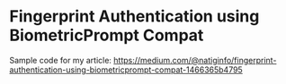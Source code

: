 # Fingerprint Authentication using BiometricPrompt Compat

Sample code for my article: https://medium.com/@natiginfo/fingerprint-authentication-using-biometricprompt-compat-1466365b4795
